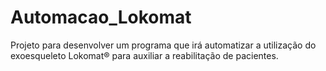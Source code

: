# Automacao_Lokomat
Projeto para desenvolver um programa que irá automatizar a utilização do exoesqueleto Lokomat® para auxiliar a reabilitação de pacientes.
